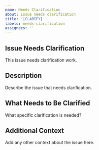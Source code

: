 ```yaml
---
name: Needs Clarification
about: Issue needs clarification
title: '[CLARIFY] '
labels: needs-clarification
assignees: ''
---
```


## Issue Needs Clarification
This issue needs clarification work.

## Description
Describe the issue that needs clarification.

## What Needs to Be Clarified
What specific clarification is needed?

## Additional Context
Add any other context about the issue here.